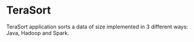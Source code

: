 # TeraSort
TeraSort application sorts a data of size implemented in 3 different ways: Java, Hadoop and Spark.
